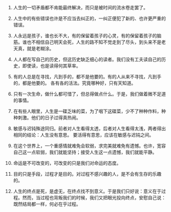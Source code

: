 1. 人生的一切矛盾都不肯能最终解决，而只是被时间的流水卷走罢了。

2. 人生中的有些错误也许是不应当去纠正的，一纠正便犯了新的、也许更严重的错误。

3. 人永远是孩子，谁也长不大，有的保留着孩子的心灵，有的保留着孩子的脑筋。谁也不相信自己明天会死，人生的路不知不觉走到了尽头，到头来不是老天真，就是老糊涂。

4. 人人都在写自己的历史，但这历史缺乏细心的读者。我们没有工夫读自己的历史，即使读，也是读得何其草率。

5. 有的人总是在寻找，凡到手的，都不是他要的。有的人从来不寻找，凡到手的，都是他要的。
   各有各的活法。究竟哪种好，只有天知道。

6. 只有一次生命，做什么都可惜了，但总得做点什么。于是，我们做着微不足道的事情。

7. 在有些人眼里，人生是一碟乏味的菜，为了咽下这碟菜，少不了种种作料，种种刺激。他们的日子过得真热闹。

8. 敏感与迟钝殊途同归。前者对人生看得太透，后者对人生看得太浅，两者得出相同的结论：人生没有意思。
   要活得有意思，应该在敏感与迟钝之间。

9. 在这个世界上，一个重感情就难免会软弱，求完美就难免有遗憾。也许，宽容自己这一点软弱，我们就能坚持；接受人生这一点遗憾，我们就能平静。

10. 命运是不可改变的，可改变的只是我们对命运的态度。

11. 目的只是手段，过程才是目的。对过程不感兴趣的人，是不会有生存的乐趣的。

12. 人生的终点是死，是虚无，在终点找不到意义。于是我们只好说：意义在于过程。然而，当过程也背叛我们的时候，我们又把眼光投向终点，安慰自己说：既然结局都一样，何必在乎过程。
